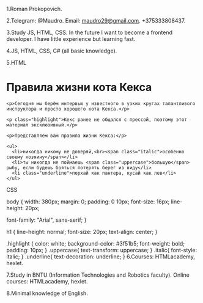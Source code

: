 1.Roman Prokopovich.

2.Telegram: @Maudro. Email: maudro29@gmail.com. +375333808437.

3.Study JS, HTML, CSS. In the future I want to become a frontend developer. I have little experience but learning fast.

4.JS, HTML, CSS, C# (all basic knowledge).

5.HTML

<!DOCTYPE html>
<html lang="ru">
  <head>
    <meta charset="utf-8">
    <title>Испытание: оформление статьи</title>
    <link rel="stylesheet" href="style.css">
  </head>
  <body>
    <h1 class="text-center">Правила жизни кота Кекса</h1>

    <p>Сегодня мы берём интервью у известного в узких кругах талантливого инструктора и просто хорошего кота Кекса.</p>

    <p class="highlight">Кекс ранее не общался с прессой, поэтому этот материал эксклюзивный.</p>

    <p>Представляем вам правила жизни Кекса:</p>

    <ul>
      <li>никогда никому не доверяй,<br><span class="italic">особенно своему хозяину</span></li>
      <li>ты никогда не поймаешь <span class="uppercase">большую</span> рыбу, если будешь бояться потерять берег из виду</li>
      <li class="underline">порхай как пантера, кусай как лев</li>
    </ul>
  </body>
</html>
CSS

body {
  width: 380px;
  margin: 0;
  padding: 0 10px;
  font-size: 16px;
  line-height: 20px;

  font-family: "Arial", sans-serif;
}

h1 {
  line-height: normal;
  font-size: 20px;
  text-align: center;
}

.highlight {
  color: white;
  background-color: #3f51b5;
  font-weight: bold;
  padding: 10px;
}
.uppercase{
  text-transform: uppercase;
}
.italic{
  font-style: italic;
}
.underline{
  text-decoration: underline;
}
6.Courses: HTMLacademy, hexlet.

7.Study in BNTU (Information Technologies and Robotics faculty). Online courses: HTMLacademy, hexlet.

8.Minimal knowledge of English.